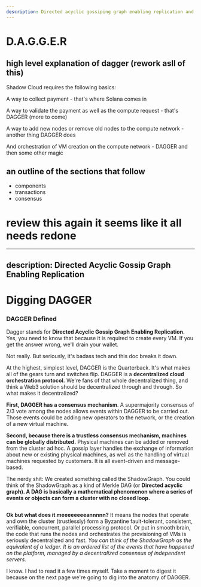 ```yaml
---
description: Directed acyclic gossiping graph enabling replication and storage and the problems is solves.
---
```


# D.A.G.G.E.R

## high level explanation of dagger (rework asll of this)
Shadow Cloud requires the following basics:

A way to collect payment - that's where Solana comes in

A way to validate the payment as well as the compute request - that's DAGGER (more to come)

A way to add new nodes or remove old nodes to the compute network - another thing DAGGER does

And orchestration of VM creation on the compute network - DAGGER and then some other magic


## an outline of the sections that follow

* components
* transactions
* consensus




# review this again it seems like it all needs redone

---
description: Directed Acyclic Gossip Graph Enabling Replication
---

# Digging DAGGER

### DAGGER Defined

Dagger stands for **Directed Acyclic Gossip Graph Enabling Replication.** Yes, you need to know that because it is required to create every VM. If you get the answer wrong, we'll drain your wallet.

Not really. But seriously, it's badass tech and this doc breaks it down.

At the highest, simplest level, DAGGER is the Quarterback. It's what makes all of the gears turn and switches flip. DAGGER is a **decentralized cloud orchestration protocol.** We're fans of that whole decentralized thing, and think a Web3 solution should be decentralized through and through. So what makes it decentralized?

**First, DAGGER has a consensus mechanism**. A supermajority consensus of 2/3 vote among the nodes allows events within DAGGER to be carried out. Those events could be adding new operators to the network, or the creation of a new virtual machine.&#x20;

**Second, because there is a trustless consensus mechanism, machines can be globally distributed.** Physical machines can be added or removed from the cluster ad hoc. A gossip layer handles the exchange of information about new or existing physical machines, as well as the handling of virtual machines requested by customers. It is all event-driven and message-based.

The nerdy shit: We created something called the ShadowGraph. You could think of the ShadowGraph as a kind of Merkle DAG (or **Directed acyclic graph). A DAG is basically a mathematical phenomenon where a series of events or objects can form a cluster with no closed loop.**&#x20;

<figure><img src="../.gitbook/assets/image (2).png" alt=""><figcaption></figcaption></figure>

**Ok but what does it meeeeeeeeannnnn?** It means the nodes that operate and own the cluster (trustlessly) form a Byzantine fault-tolerant, consistent, verifiable, concurrent, parallel processing protocol. Or put in smooth brain, the code that runs the nodes and orchestrates the provisioning of VMs is seriously decentralized and fast. _You can think of the ShadowGraph as the equivalent of a ledger. It is an ordered list of the events that have happened on the platform, managed by a decentralized consensus of independent servers._

I know. I had to read it a few times myself. Take a moment to digest it because on the next page we're going to dig into the anatomy of DAGGER.
